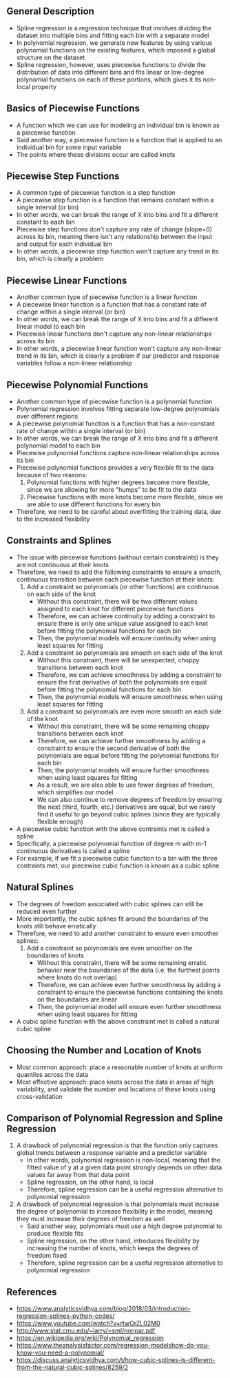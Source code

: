 ## General Description
- Spline regression is a regression technique that involves dividing the dataset into multiple bins and fitting each bin with a separate model
- In polynomial regression, we generate new features by using various polynomial functions on the existing features, which imposed a global structure on the dataset
- Spline regression, however, uses piecewise functions to divide the distribution of data into different bins and fits linear or low-degree polynomial functions on each of these portions, which gives it its non-local property

## Basics of Piecewise Functions
- A function which we can use for modeling an individual bin is known as a piecewise function
- Said another way, a piecewise function is a function that is applied to an individual bin for some input variable
- The points where these divisions occur are called knots

## Piecewise Step Functions
- A common type of piecewise function is a step function
- A piecewise step function is a function that remains constant within a single interval (or bin)
- In other words, we can break the range of X into bins and fit a different constant to each bin
- Piecewise step functions don't capture any rate of change (slope=0) across its bin, meaning there isn't any relationship between the input and output for each individual bin
- In other words, a piecewise step function won't capture any trend in its bin, which is clearly a problem

## Piecewise Linear Functions
- Another common type of piecewise function is a linear function
- A piecewise linear function is a function that has a constant rate of change within a single interval (or bin)
- In other words, we can break the range of X into bins and fit a different linear model to each bin
- Piecewise linear functions don't capture any non-linear relationships across its bin
- In other words, a piecewise linear function won't capture any non-linear trend in its bin, which is clearly a problem if our predictor and response variables follow a non-linear relationship

## Piecewise Polynomial Functions
- Another common type of piecewise function is a polynomial function
- Polynomial regression involves fitting separate low-degree polynomials over different regions
- A piecewise polynomial function is a function that has a non-constant rate of change within a single interval (or bin)
- In other words, we can break the range of X into bins and fit a different polynomial model to each bin
- Piecewise polynomial functions capture non-linear relationships across its bin
- Piecewise polynomial functions provides a very flexible fit to the data because of two reasons:
	1. Polynomial functions with higher degrees become more flexible, since we are allowing for more "humps" to be fit to the data
	2. Piecewise functions with more knots become more flexible, since we are able to use different functions for every bin
- Therefore, we need to be careful about overfitting the training data, due to the increased flexibility

## Constraints and Splines
- The issue with piecewise functions (without certain constraints) is they are not continuous at their knots
- Therefore, we need to add the following constraints to ensure a smooth, continuous transition between each piecewise function at their knots:
	1. Add a constraint so polynomials (or other functions) are continuous on each side of the knot
		- Without this constraint, there will be two different values assigned to each knot for different piecewise functions
		- Therefore, we can achieve continuity by adding a constraint to ensure there is only one unique value assigned to each knot before fitting the polynomial functions for each bin
		- Then, the polynomial models will ensure continuity when using least squares for fitting
	2. Add a constraint so polynomials are smooth on each side of the knot
		- Without this constraint, there will be unexpected, choppy transitions between each knot
		- Therefore, we can achieve smoothness by adding a constraint to ensure the first derivative of both the polynomials are equal before fitting the polynomial functions for each bin
		- Then, the polynomial models will ensure smoothness when using least squares for fitting
	3. Add a constraint so polynomials are even more smooth on each side of the knot
		- Without this constraint, there will be some remaining choppy transitions between each knot
		- Therefore, we can achieve further smoothness by adding a constraint to ensure the second derivative of both the polynomials are equal before fitting the polynomial functions for each bin
		- Then, the polynomial models will ensure further smoothness when using least squares for fitting
		- As a result, we are also able to use fewer degrees of freedom, which simplifies our model
		- We can also continue to remove degrees of freedom by ensuring the next (third, fourth, etc.) derivatives are equal, but we rarely find it useful to go beyond cubic splines (since they are typically flexible enough)
- A piecewise cubic function with the above contraints met is called a spline
- Specifically, a piecewise polynomial function of degree m with m-1 continuous derivatives is called a spline
- For example, if we fit a piecewise cubic function to a bin with the three contraints met, our piecewise cubic function is known as a cubic spline

## Natural Splines
- The degrees of freedom associated with cubic splines can still be reduced even further
- More importantly, the cubic splines fit around the boundaries of the knots still behave erratically
- Therefore, we need to add another constraint to ensure even smoother splines:
	1. Add a constraint so polynomials are even smoother on the boundaries of knots
		- Without this constraint, there will be some remaining erratic behavior near the boundaries of the data (i.e. the furthest points where knots do not overlap)
		- Therefore, we can achieve even further smoothness by adding a constraint to ensure the piecewise functions containing the knots on the boundaries are linear
		- Then, the polynomial model will ensure even further smoothness when using least squares for fitting
- A cubic spline function with the above constraint met is called a natural cubic spline

## Choosing the Number and Location of Knots
- Most common approach: place a reasonable number of knots at uniform quantiles across the data
- Most effective approach: place knots across the data in areas of high variability, and validate the number and locations of these knots using cross-validation

## Comparison of Polynomial Regression and Spline Regression
1. A drawback of polynomial regression is that the function only captures global trends between a response variable and a predictor variable
	- In other words, polynomial regression is non-local, meaning that the fitted value of y at a given data point strongly depends on other data values far away from that data point
	- Spline regression, on the other hand, is local
	- Therefore, spline regression can be a useful regression alternative to polynomial regression
2. A drawback of polynomial regression is that polynomials must increase the degree of polynomial to increase flexibility in the model, meaning they must increase their degrees of freedom as well
	- Said another way, polynomials must use a high degree polynomial to produce flexible fits
	- Spline regression, on the other hand, introduces flexibility by increasing the number of knots, which keeps the degrees of freedom fixed
	- Therefore, spline regression can be a useful regression alternative to polynomial regression

## References
- https://www.analyticsvidhya.com/blog/2018/03/introduction-regression-splines-python-codes/
- https://www.youtube.com/watch?v=rtwOrZL02M0
- http://www.stat.cmu.edu/~larry/=sml/nonpar.pdf
- https://en.wikipedia.org/wiki/Polynomial_regression
- https://www.theanalysisfactor.com/regression-modelshow-do-you-know-you-need-a-polynomial/
- https://discuss.analyticsvidhya.com/t/how-cubic-splines-is-different-from-the-natural-cubic-splines/8259/2
